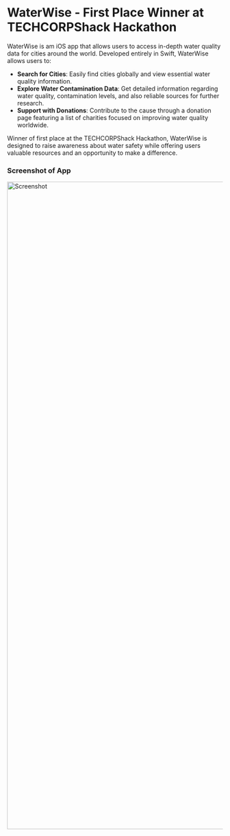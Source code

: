 # WaterWise - First Place Winner at TECHCORPShack Hackathon

WaterWise is am iOS app that allows users to access in-depth water quality data for cities around the world. Developed entirely in Swift, WaterWise allows users to:

- **Search for Cities**: Easily find cities globally and view essential water quality information.
- **Explore Water Contamination Data**: Get detailed information regarding water quality, contamination levels, and also reliable sources for further research.
- **Support with Donations**: Contribute to the cause through a donation page featuring a list of charities focused on improving water quality worldwide.

Winner of first place at the TECHCORPShack Hackathon, WaterWise is designed to raise awareness about water safety while offering users valuable resources and an opportunity to make a difference.

### Screenshot of App

<img width="1512" alt="Screenshot" src="https://github.com/user-attachments/assets/d7e314e6-cd8e-40c4-b801-dd0f1a7c02d8" />
